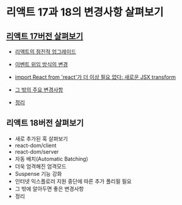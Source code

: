 # 리액트 17과 18의 변경사항 살펴보기

## [리액트 17버전 살펴보기](./notes/10_1_리액트_17버전_살펴보기.md)

- [리액트의 점진적 업그레이드](./notes/10_1_리액트_17버전_살펴보기.md#리액트의-점진적-업그레이드)
- [이벤트 위임 방식의 변경](./notes/10_1_리액트_17버전_살펴보기.md#이벤트-위임-방식의-변경)
- [import React from 'react'가 더 이상 필요 없다: 새로운 JSX transform](./notes/10_1_리액트_17버전_살펴보기.md#import-react-from-react가-더-이상-필요-없다-새로운-jsx-transform)
- [그 밖의 주요 변경사항](./notes/10_1_리액트_17버전_살펴보기.md#그-밖의-주요-변경사항)

- [정리](./notes/10_1_리액트_17버전_살펴보기.md#정리)

## 리액트 18버전 살펴보기

- 새로 추가된 훅 살펴보기
- react-dom/client
- react-dom/server
- 자동 배치(Automatic Batching)
- 더욱 엄격해진 엄격모드
- Suspense 기능 강화
- 인터넷 익스플로러 지원 중단에 따른 추가 폴리필 필요
- 그 밖에 알아두면 좋은 변경사항
- 정리
